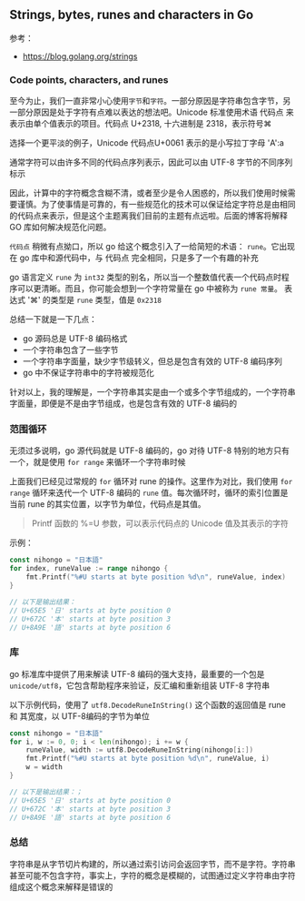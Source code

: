 ## Strings, bytes, runes and characters in Go

参考：
- https://blog.golang.org/strings

### Code points, characters, and runes

至今为止，我们一直非常小心使用`字节`和`字符`。一部分原因是字符串包含字节，另一部分原因是处于字符有点难以表达的想法吧。Unicode 标准使用术语 代码点 来表示由单个值表示的项目。代码点 U+2318, 十六进制是 2318，表示符号⌘

选择一个更平淡的例子，Unicode 代码点U+0061 表示的是小写拉丁字母 'A':a


通常字符可以由许多不同的代码点序列表示，因此可以由 UTF-8 字节的不同序列标示


因此，计算中的字符概念含糊不清，或者至少是令人困惑的，所以我们使用时候需要谨慎。为了使事情是可靠的，有一些规范化的技术可以保证给定字符总是由相同的代码点来表示，但是这个主题离我们目前的主题有点远啦。后面的博客将解释 GO 库如何解决规范化问题。

`代码点` 稍微有点拗口，所以 go 给这个概念引入了一给简短的术语： `rune`。它出现在 go 库中和源代码中，与 代码点 完全相同，只是多了一个有趣的补充

go 语言定义 `rune` 为 `int32` 类型的别名，所以当一个整数值代表一个代码点时程序可以更清晰。而且，你可能会想到一个字符常量在 go 中被称为 `rune 常量`。 表达式 '⌘' 的类型是 `rune` 类型，值是 `0x2318`

总结一下就是一下几点：
- go 源码总是 UTF-8 编码格式
- 一个字符串包含了一些字节
- 一个字符串字面量，缺少字节级转义，但总是包含有效的 UTF-8 编码序列
- go 中不保证字符串中的字符被规范化

针对以上，我的理解是，一个字符串其实是由一个或多个字节组成的，一个字符串字面量，即便是不是由字节组成，也是包含有效的 UTF-8 编码的

### 范围循环

无须过多说明，go 源代码就是 UTF-8 编码的，go 对待 UTF-8 特别的地方只有一个，就是使用 `for range` 来循环一个字符串时候


上面我们已经见过常规的 `for` 循环对 rune 的操作。这里作为对比，我们使用 `for range` 循环来迭代一个 UTF-8 编码的 `rune` 值。每次循环时，循环的索引位置是当前 rune 的其实位置，以字节为单位，代码点是其值。

> Printf 函数的 %=U 参数，可以表示代码点的 Unicode 值及其表示的字符

示例：

```go
const nihongo = "日本語"
for index, runeValue := range nihongo {
    fmt.Printf("%#U starts at byte position %d\n", runeValue, index)
}

// 以下是输出结果：
// U+65E5 '日' starts at byte position 0
// U+672C '本' starts at byte position 3
// U+8A9E '語' starts at byte position 6
```

### 库

go 标准库中提供了用来解读 UTF-8 编码的强大支持，最重要的一个包是 `unicode/utf8`，它包含帮助程序来验证，反汇编和重新组装 UTF-8 字符串

以下示例代码，使用了 `utf8.DecodeRuneInString()` 这个函数的返回值是 rune 和 其宽度，以 UTF-8编码的字节为单位

```go
const nihongo = "日本語"
for i, w := 0, 0; i < len(nihongo); i += w {
    runeValue, width := utf8.DecodeRuneInString(nihongo[i:])
    fmt.Printf("%#U starts at byte position %d\n", runeValue, i)
    w = width
}

// 以下是输出结果：；
// U+65E5 '日' starts at byte position 0
// U+672C '本' starts at byte position 3
// U+8A9E '語' starts at byte position 6
```

### 总结

字符串是从字节切片构建的，所以通过索引访问会返回字节，而不是字符。字符串甚至可能不包含字符，事实上，字符的概念是模糊的，试图通过定义字符串由字符组成这个概念来解释是错误的